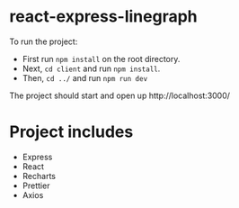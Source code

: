 # react-express-linegraph

To run the project: 
- First run `npm install` on the root directory.
- Next, `cd client` and run `npm install`.
- Then, `cd ../` and run `npm run dev`

The project should start and open up http://localhost:3000/

# Project includes
- Express
- React
- Recharts
- Prettier
- Axios
